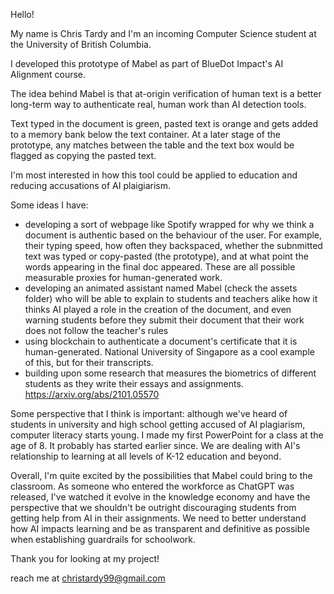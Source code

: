Hello!

My name is Chris Tardy and I'm an incoming Computer Science student at the University of British Columbia.

I developed this prototype of Mabel as part of BlueDot Impact's AI Alignment course.

The idea behind Mabel is that at-origin verification of human text is a better long-term way to authenticate real, human work than AI detection tools.

Text typed in the document is green, pasted text is orange and gets added to a memory bank below the text container. At a later stage of the prototype, any matches between the table and the text box would be flagged as copying the pasted text.

I'm most interested in how this tool could be applied to education and reducing accusations of AI plaigiarism.

Some ideas I have:

- developing a sort of webpage like Spotify wrapped for why we think a document is authentic based on the behaviour of the user. For example, their typing speed, how often they backspaced, whether the subnmitted text was typed or copy-pasted (the prototype), and at what point the words appearing in the final doc appeared. These are all possible measurable proxies for human-generated work.
- developing an animated assistant named Mabel (check the assets folder) who will be able to explain to students and teachers alike how it thinks AI played a role in the creation of the document, and even warning students before they submit their document that their work does not follow the teacher's rules
- using blockchain to authenticate a document's certificate that it is human-generated. National University of Singapore as a cool example of this, but for their transcripts.
- building upon some research that measures the biometrics of different students as they write their essays and assignments. https://arxiv.org/abs/2101.05570

Some perspective that I think is important: although we've heard of students in university and high school getting accused of AI plagiarism, computer literacy starts young. I made my first PowerPoint for a class at the age of 8. It probably has started earlier since. We are dealing with AI's relationship to learning at all levels of K-12 education and beyond.

Overall, I'm quite excited by the possibilities that Mabel could bring to the classroom. As someone who entered the workforce as ChatGPT was released, I've watched it evolve in the knowledge economy and have the perspective that we shouldn't be outright discouraging students from getting help from AI in their assignments. We need to better understand how AI impacts learning and be as transparent and definitive as possible when establishing guardrails for schoolwork.

Thank you for looking at my project!

reach me at christardy99@gmail.com